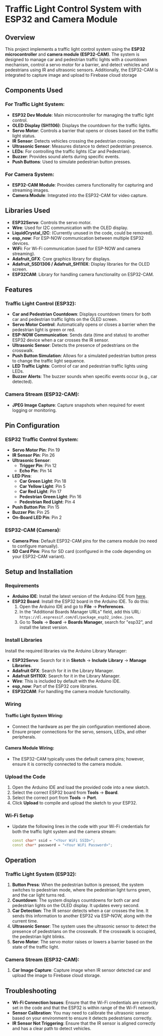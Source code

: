 
# Traffic Light Control System with ESP32 and Camera Module

## Overview
This project implements a traffic light control system using the **ESP32 microcontroller** and **camera module (ESP32-CAM)**. The system is designed to manage car and pedestrian traffic lights with a countdown mechanism, control a servo motor for a barrier, and detect vehicles and pedestrians using IR and ultrasonic sensors. Additionally, the ESP32-CAM is integrated to capture image and upload to Firebase cloud storage

## Components Used
### For Traffic Light System:
- **ESP32 Dev Module**: Main microcontroller for managing the traffic light control.
- **OLED Display (SH1106)**: Displays the countdown for the traffic lights.
- **Servo Motor**: Controls a barrier that opens or closes based on the traffic light status.
- **IR Sensor**: Detects vehicles crossing the pedestrian crossing.
- **Ultrasonic Sensor**: Measures distance to detect pedestrian presence.
- **LEDs**: For controlling the traffic lights (Car and Pedestrian).
- **Buzzer**: Provides sound alerts during specific events.
- **Push Buttons**: Used to simulate pedestrian button presses.

### For Camera System:
- **ESP32-CAM Module**: Provides camera functionality for capturing and streaming images.
- **Camera Module**: Integrated into the ESP32-CAM for video capture.

## Libraries Used
- **ESP32Servo**: Controls the servo motor.
- **Wire**: Used for I2C communication with the OLED display.
- **LiquidCrystal_I2C**: (Currently unused in the code, could be removed).
- **esp_now**: For ESP-NOW communication between multiple ESP32 devices.
- **WiFi**: For Wi-Fi communication (used for ESP-NOW and camera streaming).
- **Adafruit_GFX**: Core graphics library for displays.
- **Adafruit_SSD1306 / Adafruit_SH110X**: Display libraries for the OLED screen.
- **ESP32CAM**: Library for handling camera functionality on ESP32-CAM.

## Features
### Traffic Light Control (ESP32):
- **Car and Pedestrian Countdown**: Displays countdown timers for both car and pedestrian traffic lights on the OLED screen.
- **Servo Motor Control**: Automatically opens or closes a barrier when the pedestrian light is green or red.
- **ESP-NOW Communication**: Sends data (time and status) to another ESP32 device when a car crosses the IR sensor.
- **Ultrasonic Sensor**: Detects the presence of pedestrians on the crosswalk.
- **Push Button Simulation**: Allows for a simulated pedestrian button press to change the traffic light sequence.
- **LED Traffic Lights**: Control of car and pedestrian traffic lights using LEDs.
- **Buzzer Alerts**: The buzzer sounds when specific events occur (e.g., car detected).

### Camera Stream (ESP32-CAM):
- **JPEG Image Capture**: Capture snapshots when required for event logging or monitoring.

## Pin Configuration

### ESP32 Traffic Control System:
- **Servo Motor Pin**: Pin 19
- **IR Sensor Pin**: Pin 26
- **Ultrasonic Sensor**:
  - **Trigger Pin**: Pin 12
  - **Echo Pin**: Pin 14
- **LED Pins**:
  - **Car Green Light**: Pin 18
  - **Car Yellow Light**: Pin 5
  - **Car Red Light**: Pin 17
  - **Pedestrian Green Light**: Pin 16
  - **Pedestrian Red Light**: Pin 4
- **Push Button Pin**: Pin 15
- **Buzzer Pin**: Pin 25
- **On-Board LED Pin**: Pin 2

### ESP32-CAM (Camera):
- **Camera Pins**: Default ESP32-CAM pins for the camera module (no need to configure manually).
- **SD Card Pins**: Pins for SD card (configured in the code depending on your ESP32-CAM variant).

## Setup and Installation

### Requirements
- **Arduino IDE**: Install the latest version of the Arduino IDE from [here](https://www.arduino.cc/en/software).
- **ESP32 Board**: Install the ESP32 board in the Arduino IDE. To do this:
  1. Open the Arduino IDE and go to **File** -> **Preferences**.
  2. In the "Additional Boards Manager URLs" field, add this URL: `https://dl.espressif.com/dl/package_esp32_index.json`.
  3. Go to **Tools** -> **Board** -> **Boards Manager**, search for "esp32", and install the latest version.

### Install Libraries
Install the required libraries via the Arduino Library Manager:
- **ESP32Servo**: Search for it in **Sketch** -> **Include Library** -> **Manage Libraries**.
- **Adafruit GFX**: Search for it in the Library Manager.
- **Adafruit SH110X**: Search for it in the Library Manager.
- **Wire**: This is included by default with the Arduino IDE.
- **esp_now**: Part of the ESP32 core libraries.
- **ESP32CAM**: For handling the camera module functionality.

### Wiring
#### Traffic Light System Wiring:
- Connect the hardware as per the pin configuration mentioned above.
- Ensure proper connections for the servo, sensors, LEDs, and other peripherals.
  
#### Camera Module Wiring:
- The ESP32-CAM typically uses the default camera pins; however, ensure it is correctly connected to the camera module.

### Upload the Code
1. Open the Arduino IDE and load the provided code into a new sketch.
2. Select the correct ESP32 board from **Tools** -> **Board**.
3. Select the correct port from **Tools** -> **Port**.
4. Click **Upload** to compile and upload the sketch to your ESP32.

### Wi-Fi Setup
- Update the following lines in the code with your Wi-Fi credentials for both the traffic light system and the camera stream:

  ```cpp
  const char* ssid = "<Your WiFi SSID>";
  const char* password = "<Your WiFi Password>";
  ```
  
## Operation

### Traffic Light System (ESP32):

1.  **Button Press**: When the pedestrian button is pressed, the system switches to pedestrian mode, where the pedestrian light turns green, and the car light turns red.
2.  **Countdown**: The system displays countdowns for both car and pedestrian lights on the OLED display. It updates every second.
3.  **Car Detection**: The IR sensor detects when a car crosses the line. It sends this information to another ESP32 via ESP-NOW, along with the current time.
4.  **Ultrasonic Sensor**: The system uses the ultrasonic sensor to detect the presence of pedestrians on the crosswalk. If the crosswalk is occupied, the pedestrian light blinks.
5.  **Servo Motor**: The servo motor raises or lowers a barrier based on the state of the traffic light.

### Camera Stream (ESP32-CAM):

1. **Car Image Capture**: Capture image when IR sensor detected car and upload the image to Firebase cloud storage.

## Troubleshooting

-   **Wi-Fi Connection Issues**: Ensure that the Wi-Fi credentials are correctly set in the code and that the ESP32 is within range of the Wi-Fi network.
-   **Sensor Calibration**: You may need to calibrate the ultrasonic sensor based on your environment to ensure it detects pedestrians correctly.
-   **IR Sensor Not Triggering**: Ensure that the IR sensor is aligned correctly and has a clear path to detect vehicles.
